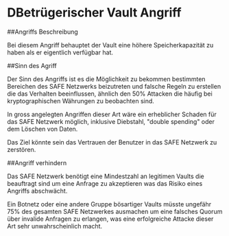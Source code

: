 # DBetrügerischer Vault Angriff

##Angriffs Beschreibung

Bei diesem Angriff behauptet der Vault eine höhere Speicherkapazität zu haben als er eigentlich verfügbar hat.

##Sinn des Agriff

Der Sinn des Angriffs ist es die Möglichkeit zu bekommen bestimmten Bereichen des SAFE Netzwerks beizutreten und falsche Regeln zu erstellen die das Verhalten beeinflussen, ähnlich den 50% Attacken die häufig bei kryptographischen Währungen zu beobachten sind.

In gross angelegten Angriffen dieser Art wäre ein erheblicher Schaden für das SAFE Netzwerk möglich, inklusive Diebstahl, "double spending" oder dem Löschen von Daten.

Das Ziel könnte sein das Vertrauen der Benutzer in das SAFE Netzwerk zu zerstören.

##Angriff verhindern

Das SAFE Netzwerk benötigt eine Mindestzahl an legitimen Vaults die beauftragt sind um eine Anfrage zu akzeptieren was das Risiko eines Angriffs abschwächt.

Ein Botnetz oder eine andere Gruppe bösartiger Vaults müsste ungefähr 75% des gesamten SAFE Netzwerkes ausmachen um eine falsches Quorum über invalide Anfragen zu erlangen, was eine erfolgreiche Attacke dieser Art sehr unwahrscheinlich macht.
